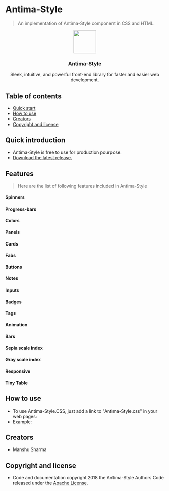 
# Antima-Style

>An implementation of Antima-Style component in CSS and HTML.

<p align="center">
<img src="http://cdn.mysitemyway.com/etc-mysitemyway/icons/legacy-previews/icons/glossy-black-3d-buttons-icons-alphanumeric/070542-glossy-black-3d-button-icon-alphanumeric-letter-aa.png" alt="" width=72 height=72>
</a>
<h3 align="center">Antima-Style</h3>
<p align="center">
Sleek, intuitive, and powerful front-end library for faster and easier web development.
<br>
  
  
## Table of contents

- [Quick start](#quick-introduction)
- [How to use](#how-to-use)
- [Creators](#creators)
- [Copyright and license](#copyright-and-license)


## Quick introduction
- Antima-Style is free to use for production pourpose.
- [Download the latest release.](https://github.com/Manshu-Sharma/Antima-Style.git)

## Features
>Here are the list of following features included in Antima-Style
#### Spinners
#### Progress-bars
#### Colors
#### Panels
#### Cards
#### Fabs
#### Buttons
#### Notes
#### Inputs
#### Badges 
#### Tags
#### Animation
#### Bars
#### Sepia scale index 
#### Gray scale index
#### Responsive
#### Tiny Table


## How to use
- To use Antima-Style.CSS, just add a link to "Antima-Style.css" in your web pages:
- Example:

## Creators
- Manshu Sharma

## Copyright and license
- Code and documentation copyright 2018 the Antima-Style Authors Code released under the [Apache License](https://github.com/Manshu-Sharma/Antima-Style/blob/master/LICENSE).
